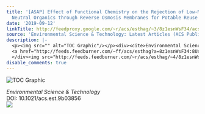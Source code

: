 ```yaml
---
title: '[ASAP] Effect of Functional Chemistry on the Rejection of Low-Molecular Weight
  Neutral Organics through Reverse Osmosis Membranes for Potable Reuse'
date: '2019-09-12'
linkTitle: http://feedproxy.google.com/~r/acs/esthag/~3/8z1esnWsF34/acs.est.9b03856
source: 'Environmental Science & Technology: Latest Articles (ACS Publications)'
description: |-
  <p><img src="" alt="TOC Graphic"/></p><div><cite>Environmental Science & Technology</cite></div><div>DOI: 10.1021/acs.est.9b03856</div><div class="feedflare">
  <a href="http://feeds.feedburner.com/~ff/acs/esthag?a=8z1esnWsF34:8UxGtq_4yKc:yIl2AUoC8zA"><img src="http://feeds.feedburner.com/~ff/acs/esthag?d=yIl2AUoC8zA" border="0"></img></a>
  </div><img src="http://feeds.feedburner.com/~r/acs/esthag/~4/8z1esnWsF34" height="1" width="1" ...
disable_comments: true
---
```

<p><img src="" alt="TOC Graphic"/></p><div><cite>Environmental Science & Technology</cite></div><div>DOI: 10.1021/acs.est.9b03856</div><div class="feedflare">
<a href="http://feeds.feedburner.com/~ff/acs/esthag?a=8z1esnWsF34:8UxGtq_4yKc:yIl2AUoC8zA"><img src="http://feeds.feedburner.com/~ff/acs/esthag?d=yIl2AUoC8zA" border="0"></img></a>
</div><img src="http://feeds.feedburner.com/~r/acs/esthag/~4/8z1esnWsF34" height="1" width="1" ...